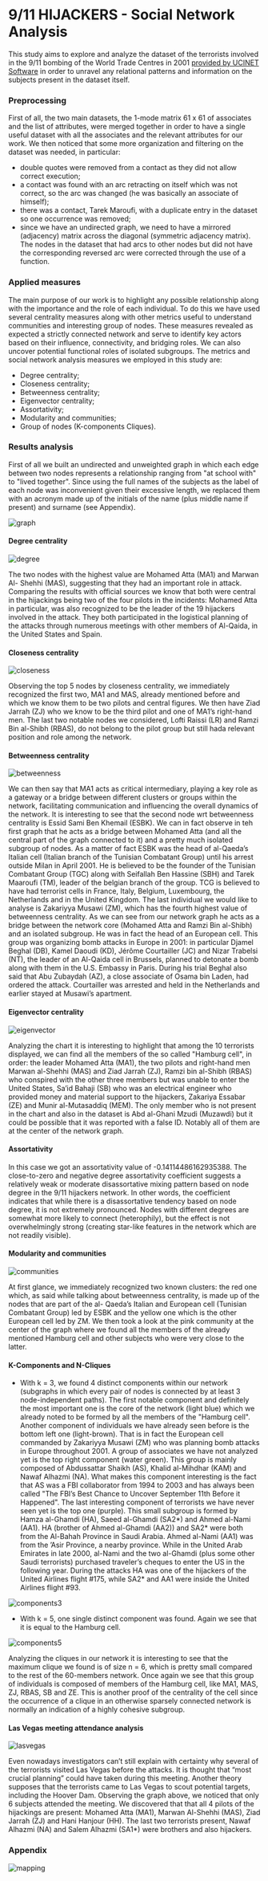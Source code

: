 # 9/11 HIJACKERS - Social Network Analysis

This study aims to explore and analyze the dataset of the terrorists involved in the 9/11 bombing of the World Trade Centres in 2001 [provided by UCINET Software](https://sites.google.com/site/ucinetsoftware/datasets/covert-networks/911-hijackers?authuser=0) in order to unravel any relational patterns and information on the subjects present in the dataset itself.

<h3>Preprocessing</h3>
First of all, the two main datasets, the 1-mode matrix 61 x 61 of associates and the list of attributes, were merged together in order to have a single useful dataset with all the associates and the relevant attributes for our work. We then noticed that some more organization and filtering on the dataset was needed, in particular:

- double quotes were removed from a contact as they did not allow correct execution;
- a contact was found with an arc retracting on itself which was not correct, so the arc was changed (he was basically an associate of himself);
- there was a contact, Tarek Maroufi, with a duplicate entry in the dataset so one occurrence was removed;
- since we have an undirected graph, we need to have a mirrored (adjacency) matrix across the diagonal (symmetric adjacency matrix). The nodes in the dataset that had arcs to other nodes but did not have the corresponding reversed arc were corrected through the use of a function.

<h3>Applied measures</h3>
The main purpose of our work is to highlight any possible relationship along with the importance and the role of each individual. To do this we have used several centrality measures along with other metrics useful to understand communities and interesting group of nodes. These measures revealed as expected a strictly connected network and serve to identify key actors based on their influence, connectivity, and bridging roles. We can also uncover potential functional roles of isolated subgroups. The metrics and social network analysis measures we employed in this study are:

- Degree centrality;
- Closeness centrality;
- Betweenness centrality;
- Eigenvector centrality;
- Assortativity;
- Modularity and communities;
- Group of nodes (K-components Cliques).

<h3>Results analysis</h3>
First of all we built an undirected and unweighted graph in which each edge between two nodes represents a relationship ranging from "at school with" to "lived together". Since using the full names of the subjects as the label of each node was inconvenient given their excessive length, we replaced them with an acronym made up of the initials of the name (plus middle name if present) and surname (see Appendix). 


![graph](https://github.com/LucaSpadoni/9-11-Hijackers-Social-Network-Analysis/blob/main/imgs/graph.png)

<h4>Degree centrality</h4>

![degree](https://github.com/LucaSpadoni/9-11-Hijackers-Social-Network-Analysis/blob/main/imgs/degree.png)

The two nodes with the highest value are Mohamed Atta (MA1) and Marwan Al- Shehhi (MAS), suggesting that they had an important role in attack. Comparing the results with official sources we know that both were central in the hijackings being two of the four pilots in the incidents: Mohamed Atta in particular, was also recognized to be the leader of the 19 hijackers involved in the attack. They both participated in the logistical planning of the attacks through numerous meetings with other members of Al-Qaida, in the United States and Spain.

<h4>Closeness centrality</h4>

![closeness](https://github.com/LucaSpadoni/9-11-Hijackers-Social-Network-Analysis/blob/main/imgs/closeness.png)

Observing the top 5 nodes by closeness centrality, we immediately recognized the first two, MA1 and MAS, already mentioned before and which we know them to be two pilots and central figures. We then have Ziad Jarrah (ZJ) who we know to be the third pilot and one of MA1’s right-hand men. The last two notable nodes we considered, Lofti Raissi (LR) and Ramzi Bin al-Shibh (RBAS), do not belong to the pilot group but still hada relevant position and role among the network.

<h4>Betweenness centrality</h4>

![betweenness](https://github.com/LucaSpadoni/9-11-Hijackers-Social-Network-Analysis/blob/main/imgs/betweenness.png)

We can then say that MA1 acts as critical intermediary, playing a key role as a gateway or a bridge between different clusters or groups within the network, facilitating communication and influencing the overall dynamics of the network. It is interesting to see that the second node wrt betweenness centrality is Essid Sami Ben Khemail (ESBK). We can in fact observe in teh first graph that he acts as a bridge between Mohamed Atta (and all the central part of the graph connected to it) and a pretty much isolated subgroup of nodes. As a matter of fact ESBK was the head of al-Qaeda’s Italian cell (Italian branch of the Tunisian Combatant Group) until his arrest outside Milan in April 2001. He is believed to be the founder of the Tunisian Combatant Group (TGC) along with Seifallah Ben Hassine (SBH) and Tarek Maaroufi (TM), leader of the belgian branch of the group. TCG is believed to have had terrorist cells in France, Italy, Belgium, Luxembourg, the Netherlands and in the United Kingdom. The last individual we would like to analyse is Zakariyya Musawi (ZM), which has the fourth highest value of betweenness centrality. As we can see from our network graph he acts as a bridge between the network core (Mohamed Atta and Ramzi Bin al-Shibh) and an isolated subgroup. He was in fact the head of an European cell. This group was organizing bomb attacks in Europe in 2001: in particular Djamel Beghal (DB), Kamel Daoudi (KD), Jérôme Courtailler (JC) and Nizar Trabelsi (NT), the leader of an Al-Qaida cell in Brussels, planned to detonate a bomb along with them in the U.S. Embassy in Paris. During his trial Beghal also said that Abu Zubaydah (AZ), a close associate of Osama bin Laden, had ordered the attack. Courtailler was arrested and held in the Netherlands and earlier stayed at Musawi’s apartment.

<h4>Eigenvector centrality</h4>

![eigenvector](https://github.com/LucaSpadoni/9-11-Hijackers-Social-Network-Analysis/blob/main/imgs/eigenvector.png)

Analyzing the chart it is interesting to highlight that among the 10 terrorists displayed, we can find all the members of the so called "Hamburg cell", in order: the leader Mohamed Atta (MA1), the two pilots and right-hand men Marwan al-Shehhi (MAS) and Ziad Jarrah (ZJ), Ramzi bin al-Shibh (RBAS) who conspired with the other three members but was unable to enter the United States, Sa’id Bahaji (SB) who was an electrical engineer who provided money and material support to the hijackers, Zakariya Essabar (ZE) and Munir al-Mutasaddiq (MEM). The only member who is not present in the chart and also in the dataset is Abd al-Ghani Mzudi (Muzawdi) but it could be possible that it was reported with a false ID. Notably all of them are at the center of the network graph.

<h4>Assortativity</h4>

In this case we got an assortativity value of -0.14114486162935388. The close-to-zero and negative degree assortativity coefficient suggests a relatively weak or moderate disassortative mixing pattern based on node degree in the 9/11 hijackers network. In other words, the coefficient indicates that while there is a disassortative tendency based on node degree, it is not extremely pronounced. Nodes with different degrees are somewhat more likely to connect (heterophily), but the effect is not overwhelmingly strong (creating star-like features in the network which are not readily visible).

<h4>Modularity and communities</h4>

![communities](https://github.com/LucaSpadoni/9-11-Hijackers-Social-Network-Analysis/blob/main/imgs/communities.png)

At first glance, we immediately recognized two known clusters: the red one which, as said while talking about betweenness centrality, is made up of the nodes that are part of the al- Qaeda’s Italian and European cell (Tunisian Combatant Group) led by ESBK and the yellow one which is the other European cell led by ZM. We then took a look at the pink community at the center of the graph where we found all the members of the already mentioned Hamburg cell and other subjects who were very close to the latter.

<h4>K-Components and N-Cliques</h4>

- With k = 3, we found 4 distinct components within our network (subgraphs in which every pair of nodes is connected by at least 3 node-independent paths). The first notable component and definitely the most important one is the core of the network (light blue) which we already noted to be formed by all the members of the "Hamburg cell". Another component of individuals we have already seen before is the bottom left one (light-brown). That is in fact the European cell commanded by Zakariyya Musawi (ZM) who was planning bomb attacks in Europe throughout 2001. A group of associates we have not analyzed yet is the top right component (water green). This group is mainly composed of Abdussattar Shaikh (AS), Khalid al-Mihdhar (KAM) and Nawaf Alhazmi (NA). What makes this component interesting is the fact that AS was a FBI collaborator from 1994 to 2003 and has always been called "The FBI’s Best Chance to Uncover September 11th Before it Happened". The last interesting component of terrorists we have never seen yet is the top one (purple). This small subgroup is formed by Hamza al-Ghamdi (HA), Saeed al-Ghamdi (SA2*) and Ahmed al-Nami (AA1). HA (brother of Ahmed al-Ghamdi (AA2)) and SA2* were both from the Al-Bahah Province in Saudi Arabia. Ahmed al-Nami (AA1) was from the ’Asir Province, a nearby province. While in the United Arab Emirates in late 2000, al-Nami and the two al-Ghamdi (plus some other Saudi terrorists) purchased traveler’s cheques to enter the US in the following year. During the attacks HA was one of the hijackers of the United Airlines flight #175, while SA2* and AA1 were inside the United Airlines flight #93.

![components3](https://github.com/LucaSpadoni/9-11-Hijackers-Social-Network-Analysis/blob/main/imgs/components3.png)

- With k = 5, one single distinct component was found. Again we see that it is equal to the Hamburg cell.

![components5](https://github.com/LucaSpadoni/9-11-Hijackers-Social-Network-Analysis/blob/main/imgs/components5.png)

Analyzing the cliques in our network it is interesting to see that the maximum clique we found is of size n = 6, which is pretty small compared to the rest of the 60-members network. Once again we see that this group of individuals is composed of members of the Hamburg cell, like MA1, MAS, ZJ, RBAS, SB and ZE. This is another proof of the centrality of the cell since the occurrence of a clique in an otherwise sparsely connected network is normally an indication of a highly cohesive subgroup.

<h4>Las Vegas meeting attendance analysis</h4>

![lasvegas](https://github.com/LucaSpadoni/9-11-Hijackers-Social-Network-Analysis/blob/main/imgs/lasvegas.png)

Even nowadays investigators can’t still explain with certainty why several of the terrorists visited Las Vegas before the attacks. It is thought that “most crucial planning” could have taken during this meeting. Another theory supposes that the terrorists came to Las Vegas to scout potential targets, including the Hoover Dam.  Observing the graph above, we noticed that only 6 subjects attended the meeting. We discovered that that all 4 pilots of the hijackings are present: Mohamed Atta (MA1), Marwan Al-Shehhi (MAS), Ziad Jarrah (ZJ) and Hani Hanjour (HH). The last two terrorists present, Nawaf Alhazmi (NA) and Salem Alhazmi (SA1*) were brothers and also hijackers. 

<h3>Appendix</h3>

![mapping](https://github.com/LucaSpadoni/9-11-Hijackers-Social-Network-Analysis/blob/main/imgs/mapping.png)

